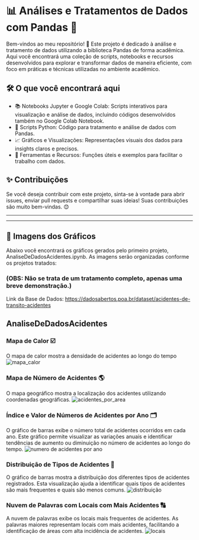 # 📊 Análises e Tratamentos de Dados com Pandas 🚀

Bem-vindos ao meu repositório! 🎉 Este projeto é dedicado à análise e tratamento de dados utilizando a biblioteca Pandas de forma acadêmica. Aqui você encontrará uma coleção de scripts, notebooks e recursos desenvolvidos para explorar e transformar dados de maneira eficiente, com foco em práticas e técnicas utilizadas no ambiente acadêmico.

## 🛠️ O que você encontrará aqui <br>
* 📚 Notebooks Jupyter e Google Colab: Scripts interativos para visualização e análise de dados, incluindo códigos desenvolvidos também no Google Colab Notebook.
*  📝 Scripts Python: Código para tratamento e análise de dados com Pandas.
* 📈 Gráficos e Visualizações: Representações visuais dos dados para insights claros e precisos.
*  🔧 Ferramentas e Recursos: Funções úteis e exemplos para facilitar o trabalho com dados.

  ## ✨ Contribuições

  Se você deseja contribuir com este projeto, sinta-se à vontade para abrir issues, enviar pull requests e compartilhar suas ideias! Suas contribuições são muito bem-vindas. 😊
<hr>
<hr>

## 📸 Imagens dos Gráficos
Abaixo você encontrará os gráficos gerados pelo primeiro projeto, AnaliseDeDadosAcidentes.ipynb. As imagens serão organizadas conforme os projetos tratados: <br>
### (OBS: Não se trata de um tratamento completo, apenas uma breve demonstração.)<br>
Link da Base de Dados: https://dadosabertos.poa.br/dataset/acidentes-de-transito-acidentes

## AnaliseDeDadosAcidentes

### Mapa de Calor ☑️
O mapa de calor mostra a densidade de acidentes ao longo do tempo
![mapa_calor](https://github.com/user-attachments/assets/47144084-ff74-4429-8eed-7078d5e0c57f)

### Mapa de Número de Acidentes 🌎
O mapa geográfico mostra a localização dos acidentes utilizando coordenadas geográficas.
![acidentes_por_area](https://github.com/user-attachments/assets/8731c918-8d46-43f3-96e9-c9b464640154)

### Índice e Valor de Números de Acidentes por Ano 🗂️
O gráfico de barras exibe o número total de acidentes ocorridos em cada ano. Este gráfico permite visualizar as variações anuais e identificar tendências de aumento ou diminuição no número de acidentes ao longo do tempo.
![numero de acidentes por ano](https://github.com/user-attachments/assets/87aa848a-af3f-4fd1-b8c3-ee384491e1cc)

### Distribuição de Tipos de Acidentes 🚙
O gráfico de barras mostra a distribuição dos diferentes tipos de acidentes registrados. Esta visualização ajuda a identificar quais tipos de acidentes são mais frequentes e quais são menos comuns.
![distribuição](https://github.com/user-attachments/assets/bb0df3a9-353a-462b-8101-882287a688da)


### Nuvem de Palavras com Locais com Mais Acidentes 🔠
A nuvem de palavras exibe os locais mais frequentes de acidentes. As palavras maiores representam locais com mais acidentes, facilitando a identificação de áreas com alta incidência de acidentes.
![locais](https://github.com/user-attachments/assets/3a398114-183c-4896-bc7d-792428e0288e)



